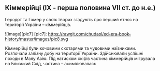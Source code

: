 Кіммерійці (ІХ - перша половина VII ст. до н.е.)
------------------------------------------------

Геродот та Гомер у своїх творах згадують про перший етнос на території
України – кіммерійців.

![image][pic7]
[pic7]: https://rawgit.com/chudaol/ed-era-book-history/master/images/pic8.svg

Кіммерійці були кочовими скотарями та чудовими наїзниками. Розпочали
залізну добу на території України. Здійснювали успішні походи в Малу
Азію. Під натиском скіфів частина кіммерійців мігрувала на Близький
Схід, частина – асимілювалась.
